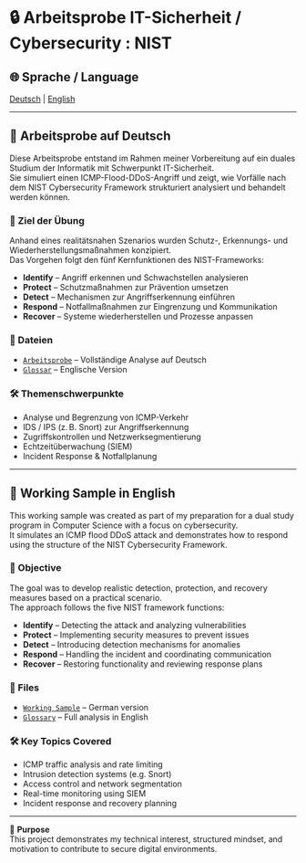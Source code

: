 # 🔒 Arbeitsprobe IT-Sicherheit / Cybersecurity : NIST

## 🌐 Sprache / Language  
[Deutsch](#-arbeitsprobe-auf-deutsch) | [English](#-working-sample-in-english)

---

## 📘 Arbeitsprobe auf Deutsch

Diese Arbeitsprobe entstand im Rahmen meiner Vorbereitung auf ein duales Studium der Informatik mit Schwerpunkt IT-Sicherheit.  
Sie simuliert einen ICMP-Flood-DDoS-Angriff und zeigt, wie Vorfälle nach dem NIST Cybersecurity Framework strukturiert analysiert und behandelt werden können.

### 🎯 Ziel der Übung

Anhand eines realitätsnahen Szenarios wurden Schutz-, Erkennungs- und Wiederherstellungsmaßnahmen konzipiert.  
Das Vorgehen folgt den fünf Kernfunktionen des NIST-Frameworks:

- **Identify** – Angriff erkennen und Schwachstellen analysieren  
- **Protect** – Schutzmaßnahmen zur Prävention umsetzen  
- **Detect** – Mechanismen zur Angriffserkennung einführen  
- **Respond** – Notfallmaßnahmen zur Eingrenzung und Kommunikation  
- **Recover** – Systeme wiederherstellen und Prozesse anpassen

### 📁 Dateien

- [`Arbeitsprobe`](Cybersecurity__NIST/arbeitsprobe_NIST/arbeitsprobe_NIST.md) – Vollständige Analyse auf Deutsch  
- [`Glossar`](glossar.md) – Englische Version  


### 🛠️ Themenschwerpunkte

- Analyse und Begrenzung von ICMP-Verkehr  
- IDS / IPS (z. B. Snort) zur Angriffserkennung  
- Zugriffskontrollen und Netzwerksegmentierung  
- Echtzeitüberwachung (SIEM)  
- Incident Response & Notfallplanung

---

## 📘 Working Sample in English

This working sample was created as part of my preparation for a dual study program in Computer Science with a focus on cybersecurity.  
It simulates an ICMP flood DDoS attack and demonstrates how to respond using the structure of the NIST Cybersecurity Framework.

### 🎯 Objective

The goal was to develop realistic detection, protection, and recovery measures based on a practical scenario.  
The approach follows the five NIST framework functions:

- **Identify** – Detecting the attack and analyzing vulnerabilities  
- **Protect** – Implementing security measures to prevent issues  
- **Detect** – Introducing detection mechanisms for anomalies  
- **Respond** – Handling the incident and coordinating communication  
- **Recover** – Restoring functionality and reviewing response plans

### 📁 Files

- [`Working Sample`](working_sample_NIST.md) – German version  
- [`Glossary`](glossary.md) – Full analysis in English  


### 🛠️ Key Topics Covered

- ICMP traffic analysis and rate limiting  
- Intrusion detection systems (e.g. Snort)  
- Access control and network segmentation  
- Real-time monitoring using SIEM  
- Incident response and recovery planning

---

📌 **Purpose**  
This project demonstrates my technical interest, structured mindset, and motivation to contribute to secure digital environments.

